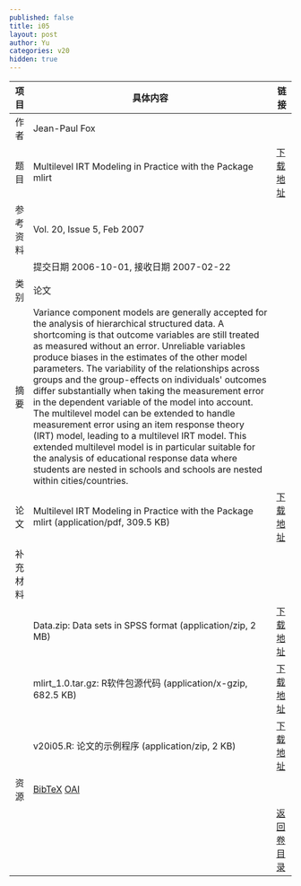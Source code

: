 ```yaml
---
published: false
title: i05
layout: post
author: Yu
categories: v20
hidden: true
---
```


| 项目 | 具体内容 | 链接 |
|---:|---|---|
| 作者 | Jean-Paul  Fox| |
| 题目 |Multilevel IRT Modeling in Practice with the Package mlirt | [下载地址](http://www.jstatsoft.org/v20/i05/paper) |
| 参考资料 |Vol. 20, Issue 5, Feb 2007 | |
| | 提交日期 2006-10-01, 接收日期 2007-02-22| | 
| 类别 | 论文| |
| 摘要 | Variance component models are generally accepted for the analysis of hierarchical structured data. A shortcoming is that outcome variables are still treated as measured without an error. Unreliable variables produce biases in the estimates of the other model parameters. The variability of the relationships across groups and the group-effects on individuals' outcomes differ substantially when taking the measurement error in the dependent variable of the model into account. The multilevel model can be extended to handle measurement error using an item response theory (IRT) model, leading to a multilevel IRT model. This extended multilevel model is in particular suitable for the analysis of educational response data where students are nested in schools and schools are nested within cities/countries.| |
| 论文 | Multilevel IRT Modeling in Practice with the Package mlirt  (application/pdf, 309.5 KB)| [下载地址](http://www.jstatsoft.org/v20/i05/paper) |
| 补充材料 | | |
| |Data.zip: Data sets in SPSS format  (application/zip, 2 MB)|  [下载地址](http://www.jstatsoft.org/v20/i05/supp/1) |
| |mlirt_1.0.tar.gz: R软件包源代码  (application/x-gzip, 682.5 KB)|  [下载地址](http://www.jstatsoft.org/v20/i05/supp/2) |
| |v20i05.R: 论文的示例程序  (application/zip, 2 KB)|  [下载地址](http://www.jstatsoft.org/v20/i05/supp/3) |
| 资源 | [BibTeX](http://www.jstatsoft.org/v20/i05/bibtex) [OAI](http://www.jstatsoft.org/oai?verb=GetRecord&identifier=oai.jstatsoft/v20/i05&prefix=oai_dc)| |
| |  | [返回卷目录]({{site.baseurl}}/volume/v20.html) |